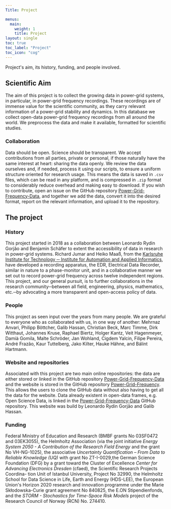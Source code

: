 ```yaml
---
Title: Project

menus:
  main:
    weight: 1
    title: Project
layout: single
toc: true
toc_label: "Project"
toc_icon: "cog"
---
```


Project's aim, its history, funding, and people involved.

## Scientific Aim
The aim of this project is to collect the growing data in power-grid systems, in particular, in power-grid frequency recordings. These recordings are of immense value for the scientific community, as they carry relevant information of a power-grid stability and dynamics.
In this database we collect open-data power-grid frequency recordings from all around the world.
We preprocess the data and make it available, formatted for scientific studies.

### Collaboration
Data should be open. Science should be transparent. We accept contributions from all parties, private or personal, if those naturally have the same interest at heart: sharing the data openly. We review the data ourselves and, if needed, process it using our scripts, to ensure a uniform structure oriented for research usage. This means the data is saved in `.csv` files, which can be read in any platform, and is compressed in `.zip` format to considerably reduce overhead and making easy to download.
If you wish to contribute, open an issue on the GitHub repository [Power-Grid-Frequency-Data](https://github.com/LRydin/Power-Grid-Frequency-Data), and together we add the data, convert it into the desired format, report on the relevant information, and upload it to the repository.

## The project
### History

This project started in 2018 as a collaboration between Leonardo Rydin Gorjão and Benjamin Schäfer to extent the accessibility of data in research in power-grid systems. Richard Jumar and Heiko Maaß, from the [Karlsruhe Institute for Technology ─ Institute for Automation and Applied Informatics](https://www.iai.kit.edu/english/index.php), have developed a recording apparatus, the EDR, Electrical Data Recorder, similar in nature to a phase-monitor unit, and in a collaborative manner we set out to record power-grid frequency across twelve independent regions.
This project, and our general pursuit, is to further collaborations in the research community─between all field, engineering, physics, mathematics, etc.─by advocating a more transparent and open-access policy of data.

### People
This project as seen input over the years from many people. We are grateful to everyone who as collaborated with us, in one way of another: Mehrnaz Anvari, Philipp Böttcher, Galib Hassan, Christian Beck, Marc Timme, Dirk Witthaut, Johannes Kruse, Raphael Biertz, Holger Kantz, Veit Hagenmeyer, Damià Gomila, Malte Schröder, Jan Wohland, Cigdem Yalcin, Filipe Pereira, André Frazão, Kaur Tuttelberg, Jako Kilter, Hauke Hähne, and Bálint Hartmann.

### Website and repositories
Associated with this project are two main online repositories: the data are either stored or linked in the GitHub repository [Power-Grid-Frequency-Data](https://github.com/LRydin/Power-Grid-Frequency-Data) and the website is stored in the GitHub repository [Power-Grid-Frequency](https://github.com/LRydin/Power-Grid-Frequency). This allows the users to clone the GitHub data without also having to get all the data for the website. Data already existent in open-data frames, e.g. Open Science Data, is linked in the [Power-Grid-Frequency-Data](https://github.com/LRydin/Power-Grid-Frequency-Data) GitHub repository.
This website was build by Leonardo Rydin Gorjão and Galib Hassan.

### Funding
Federal Ministry of Education and Research (BMBF grants No 03SF0472 and 03EK3055), the Helmholtz Association (via the joint initiative *Energy System 2050 - A Contribution of the Research Field Energy* and the grant No VH-NG-1025), the associative *Uncertainty Quantification – From Data to Reliable Knowledge (UQ)* with grant No ZT-I-0029,the German Science Foundation (DFG) by a grant toward the Cluster of Excellence *Center for Advancing Electronics Dresden* (cfaed), the Scientific Research Projects Coordina-
tion Unit of Istanbul University, Project No 32990, the Helmholtz School for Data Science in Life, Earth and Energy (HDS-LEE), the European Union's Horizon 2020 research and innovation programme under the Marie Skłodowska-Curie grant agreement No 840825, the E.ON Stipendienfonds, and the *STORM - Stochastics for Time-Space Risk Models* project of the Research Council of Norway (RCN) No. 274410.
